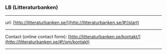 ### LB (Litteraturbanken)
___

url: [http://litteraturbanken.se/](http://litteraturbanken.se/#!/start)
___

Contact (online contact form): [http://litteraturbanken.se/kontakt/](http://litteraturbanken.se/#!/om/kontakt)

___
